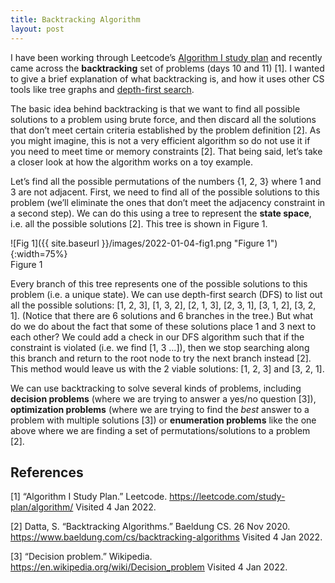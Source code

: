 ```yaml
---
title: Backtracking Algorithm
layout: post
---
```


I have been working through Leetcode’s [Algorithm I study plan](https://leetcode.com/study-plan/algorithm/) and recently came across the **backtracking** set of problems (days 10 and 11) [1]. I wanted to give a brief explanation of what backtracking is, and how it uses other CS tools like tree graphs and [depth-first search](https://sassafras13.github.io/DFS-BFS/).

The basic idea behind backtracking is that we want to find all possible solutions to a problem using brute force, and then discard all the solutions that don’t meet certain criteria established by the problem definition [2].  As you might imagine, this is not a very efficient algorithm so do not use it if you need to meet time or memory constraints [2]. That being said, let’s take a closer look at how the algorithm works on a toy example. 

Let’s find all the possible permutations of the numbers {1, 2, 3} where 1 and 3 are not adjacent. First, we need to find all of the possible solutions to this problem (we’ll eliminate the ones that don’t meet the adjacency constraint in a second step). We can do this using a tree to represent the **state space**, i.e. all the possible solutions [2]. This tree is shown in Figure 1. 

![Fig 1]({{ site.baseurl }}/images/2022-01-04-fig1.png "Figure 1"){:width=75%}   
Figure 1   

Every branch of this tree represents one of the possible solutions to this problem (i.e. a unique state). We can use depth-first search (DFS) to list out all the possible solutions: [1, 2, 3], [1, 3, 2], [2, 1, 3], [2, 3, 1], [3, 1, 2], [3, 2, 1]. (Notice that there are 6 solutions and 6 branches in the tree.) But what do we do about the fact that some of these solutions place 1 and 3 next to each other? We could add a check in our DFS algorithm such that if the constraint is violated (i.e. we find [1, 3 …]), then we stop searching along this branch and return to the root node to try the next branch instead [2]. This method would leave us with the 2 viable solutions: [1, 2, 3] and [3, 2, 1]. 

We can use backtracking to solve several kinds of problems, including **decision problems** (where we are trying to answer a yes/no question [3]), **optimization problems** (where we are trying to find the _best_ answer to a problem with multiple solutions [3]) or **enumeration problems** like the one above where we are finding a set of permutations/solutions to a problem [2]. 

## References

[1] “Algorithm I Study Plan.” Leetcode. <https://leetcode.com/study-plan/algorithm/> Visited 4 Jan 2022. 

[2] Datta, S. “Backtracking Algorithms.” Baeldung CS. 26 Nov 2020. <https://www.baeldung.com/cs/backtracking-algorithms> Visited 4 Jan 2022.

[3] “Decision problem.” Wikipedia. <https://en.wikipedia.org/wiki/Decision_problem> Visited 4 Jan 2022. 
